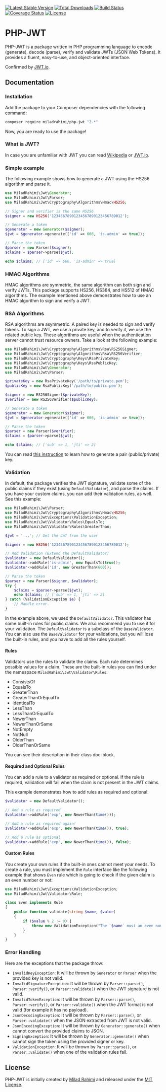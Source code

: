 [![Latest Stable Version](https://poser.pugx.org/miladrahimi/php-jwt/v/stable)](https://packagist.org/packages/miladrahimi/php-jwt)
[![Total Downloads](https://poser.pugx.org/miladrahimi/php-jwt/downloads)](https://packagist.org/packages/miladrahimi/php-jwt)
[![Build Status](https://travis-ci.org/miladrahimi/php-jwt.svg?branch=master)](https://travis-ci.org/miladrahimi/php-jwt)
[![Coverage Status](https://coveralls.io/repos/github/miladrahimi/php-jwt/badge.svg?branch=master)](https://coveralls.io/github/miladrahimi/php-jwt?branch=master)
[![License](https://poser.pugx.org/miladrahimi/php-jwt/license)](https://packagist.org/packages/miladrahimi/php-jwt)

# PHP-JWT

PHP-JWT is a package written in PHP programming language to encode (generate), decode (parse), verify and validate JWTs 
(JSON Web Tokens). It provides a fluent, easy-to-use, and object-oriented interface.

Confirmed by [JWT.io](https://jwt.io).

## Documentation

### Installation

Add the package to your Composer dependencies with the following command:

```bash
composer require miladrahimi/php-jwt "2.*"
```

Now, you are ready to use the package!

### What is JWT?

In case you are unfamiliar with JWT you can read [Wikipedia](https://en.wikipedia.org/wiki/JSON_Web_Token) or 
[JWT.io](https://jwt.io).

### Simple example

The following example shows how to generate a JWT using the HS256 algorithm and parse it.

```php
use MiladRahimi\Jwt\Generator;
use MiladRahimi\Jwt\Parser;
use MiladRahimi\Jwt\Cryptography\Algorithms\Hmac\HS256;

// Signer and verifier is the same HS256
$signer = new HS256('12345678901234567890123456789012');

// Generate a token
$generator = new Generator($signer);
$jwt = $generator->generate(['id' => 666, 'is-admin' => true]);

// Parse the token
$parser = new Parser($signer);
$claims = $parser->parse($jwt);

echo $claims; // ['id' => 666, 'is-admin' => true]
```

### HMAC Algorithms

HMAC algorithms are symmetric, the same algorithm can both sign and verify JWTs. This package supports HS256, HS384, and HS512 of HMAC algorithms. The example mentioned above demonstrates how to use an HMAC algorithm to sign and verify a JWT.

### RSA Algorithms

RSA algorithms are asymmetric. A paired key is needed to sign and verify tokens. To sign a JWT, we use a private key, and to verify it, we use the related public key. These algorithms are useful when the authentication server cannot trust resource owners. Take a look at the following example:

```php
use MiladRahimi\Jwt\Cryptography\Algorithms\Rsa\RS256Signer;
use MiladRahimi\Jwt\Cryptography\Algorithms\Rsa\RS256Verifier;
use MiladRahimi\Jwt\Cryptography\Keys\RsaPrivateKey;
use MiladRahimi\Jwt\Cryptography\Keys\RsaPublicKey;
use MiladRahimi\Jwt\Generator;
use MiladRahimi\Jwt\Parser;

$privateKey = new RsaPrivateKey('/path/to/private.pem');
$publicKey = new RsaPublicKey('/path/to/public.pem');

$signer = new RS256Signer($privateKey);
$verifier = new RS256Verifier($publicKey);

// Generate a token
$generator = new Generator($signer);
$jwt = $generator->generate(['id' => 666, 'is-admin' => true]);

// Parse the token
$parser = new Parser($verifier);
$claims = $parser->parse($jwt);

echo $claims; // ['sub' => 1, 'jti' => 2]
```

You can read [this instruction](https://en.wikibooks.org/wiki/Cryptography/Generate_a_keypair_using_OpenSSL) to learn how to generate a pair (public/private) key.

### Validation

In default, the package verifies the JWT signature, validate some of the public claims if they exist (using `DefaultValidator`), and parse the claims. If you have your custom claims, you can add their validation rules, as well. See this example:

```php
use MiladRahimi\Jwt\Parser;
use MiladRahimi\Jwt\Cryptography\Algorithms\Hmac\HS256;
use MiladRahimi\Jwt\Exceptions\ValidationException;
use MiladRahimi\Jwt\Validator\Rules\EqualsTo;
use MiladRahimi\Jwt\Validator\Rules\GreaterThan;

$jwt = '...'; // Get the JWT from the user

$signer = new HS256('12345678901234567890123456789012');

// Add Validation (Extend the DefaultValidator)
$validator = new DefaultValidator();
$validator->addRule('is-admin', new EqualsTo(true));
$validator->addRule('id', new GreaterThan(600));

// Parse the token
$parser = new Parser($signer, $validator);
try {
    $claims = $parser->parse($jwt);
    echo $claims; // ['sub' => 1, 'jti' => 2]
} catch (ValidationException $e) {
    // Handle error.
}
```

In the example above, we used the `DefaultValidator`. This validator has some built-in rules for public claims. We also recommend you to use it for your validation. The `DefaultValidator` is a subclass of the `BaseValidator`. You can also use the `BaseValidator` for your validations, but you will lose the built-in rules, and you have to add all the rules yourself.

#### Rules

Validators use the rules to validate the claims. Each rule determines possible values for a claim. These are the built-in rules you can find under the namespace `MiladRahimi\Jwt\Validator\Rules`:
* ConsistsOf
* EqualsTo
* GreaterThan
* GreaterThanOrEqualTo
* IdenticalTo
* LessThan
* LessThanOrEqualTo
* NewerThan
* NewerThanOrSame
* NotEmpty
* NotNull
* OlderThan
* OlderThanOrSame

You can see their description in their class doc-block.

#### Required and Optional Rules

You can add a rule to a validator as required or optional. If the rule is required, validation will fail when the claim is not present in the JWT claims.

This example demonstrates how to add rules as required and optional:

```php
$validator = new DefaultValidator();

// Add a rule as required
$validator->addRule('exp', new NewerThan(time()));

// Add a rule as required again!
$validator->addRule('exp', new NewerThan(time()), true);

// Add a rule as optional
$validator->addRule('exp', new NewerThan(time()), false);
```

#### Custom Rules

You create your own rules if the built-in ones cannot meet your needs. To create a rule, you must implement the `Rule` interface like the following example that shows `Even` rule which is going to check if the given claim is an even number or not:

```php
use MiladRahimi\Jwt\Exceptions\ValidationException;
use MiladRahimi\Jwt\Validator\Rule;

class Even implements Rule
{
    public function validate(string $name, $value)
    {
        if ($value % 2 != 0) {
            throw new ValidationException("The `$name` must an even number.");
        }
    }
}
```

### Error Handling

Here are the exceptions that the package throw:
* `InvalidKeyException`: It will be thrown by `Generator` or `Parser` when the provided key is not valid.
* `InvalidSignatureException`: It will be thrown by `Parser::parse()`, `Parser::verify()`, or `Parser::validate()` when the JWT signature is not valid.
* `InvalidTokenException`: It will be thrown by `Parser::parse()`, `Parser::verify()`, or `Parser::validate()` when the JWT format is not valid (for example it has no payload).
* `JsonDecodingException`: It will be thrown by `Parser::parse()`, or `Parser::validate()` when the JSON extracted from JWT is not valid.
* `JsonEncodingException`: It will be thrown by `Generator::generate()` when cannot convert the provided claims to JSON.
* `SigningException`: It will be thrown by `Generator::generate()` when cannot sign the token using the provided signer or key.
* `ValidationException`: It will be thrown by `Parser::parse()`, or `Parser::validate()` when one of the validation rules fail.

## License
PHP-JWT is initially created by [Milad Rahimi](http://miladrahimi.com)
and released under the [MIT License](http://opensource.org/licenses/mit-license.php).
